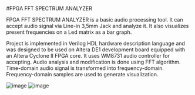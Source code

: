 #FPGA FFT SPECTRUM ANALYZER

FPGA FFT SPECTRUM ANALYZER is a basic audio processing tool. It can accept audio signal via Line-in 3,5mm Jack and analyze it. It also visualizes present frequencies on a Led matrix as a bar graph.

Project is implemented in Verilog HDL hardware description language and was designed to be used on Altera DE1 development board equipped with an Altera Cyclone II FPGA core. It uses WM8731 audio controller for accepting. Audio analysis and modification is done using FFT algorithm. Time-domain audio signal is transformed into frequency-domain. Frequency-domain samples are used to generate visualization.

![image](https://github.com/user-attachments/assets/af29cfa4-4808-46ea-b11e-a1af11c12dc3)
![image](https://github.com/user-attachments/assets/27a77f0d-20a7-4a3b-8628-aa6a190f79fc)
